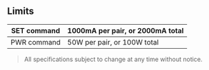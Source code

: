 Limits
------

| SET command | 1000mA per pair, or 2000mA total |
|-------------|----------------------------------|
| PWR command | 50W per pair, or 100W total      |

>   All specifications subject to change at any time without notice.
